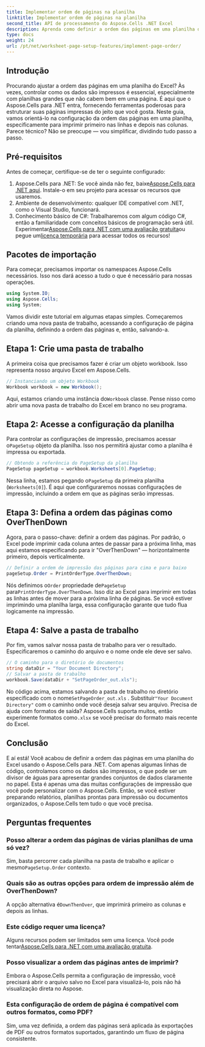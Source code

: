 ```yaml
---
title: Implementar ordem de páginas na planilha
linktitle: Implementar ordem de páginas na planilha
second_title: API de processamento do Aspose.Cells .NET Excel
description: Aprenda como definir a ordem das páginas em uma planilha do Excel usando o Aspose.Cells for .NET em um guia simples, passo a passo. Perfeito para iniciantes e especialistas.
type: docs
weight: 24
url: /pt/net/worksheet-page-setup-features/implement-page-order/
---
```

## Introdução
Procurando ajustar a ordem das páginas em uma planilha do Excel? Às vezes, controlar como os dados são impressos é essencial, especialmente com planilhas grandes que não cabem bem em uma página. É aqui que o Aspose.Cells para .NET entra, fornecendo ferramentas poderosas para estruturar suas páginas impressas do jeito que você gosta. Neste guia, vamos orientá-lo na configuração da ordem das páginas em uma planilha, especificamente para imprimir primeiro nas linhas e depois nas colunas. Parece técnico? Não se preocupe — vou simplificar, dividindo tudo passo a passo.
## Pré-requisitos
Antes de começar, certifique-se de ter o seguinte configurado:
1.  Aspose.Cells para .NET: Se você ainda não fez, baixe[Aspose.Cells para .NET aqui](https://releases.aspose.com/cells/net/). Instale-o em seu projeto para acessar os recursos que usaremos.
2. Ambiente de desenvolvimento: qualquer IDE compatível com .NET, como o Visual Studio, funcionará.
3. Conhecimento básico de C#: Trabalharemos com algum código C#, então a familiaridade com conceitos básicos de programação será útil.
Experimentar[Aspose.Cells para .NET com uma avaliação gratuita](https://releases.aspose.com/)ou pegue um[licença temporária](https://purchase.aspose.com/temporary-license/) para acessar todos os recursos!
## Pacotes de importação
Para começar, precisamos importar os namespaces Aspose.Cells necessários. Isso nos dará acesso a tudo o que é necessário para nossas operações.
```csharp
using System.IO;
using Aspose.Cells;
using System;
```
Vamos dividir este tutorial em algumas etapas simples. Começaremos criando uma nova pasta de trabalho, acessando a configuração de página da planilha, definindo a ordem das páginas e, então, salvando-a. 
## Etapa 1: Crie uma pasta de trabalho
A primeira coisa que precisamos fazer é criar um objeto workbook. Isso representa nosso arquivo Excel em Aspose.Cells.
```csharp
// Instanciando um objeto Workbook
Workbook workbook = new Workbook();
```
 Aqui, estamos criando uma instância do`Workbook` classe. Pense nisso como abrir uma nova pasta de trabalho do Excel em branco no seu programa.
## Etapa 2: Acesse a configuração da planilha
 Para controlar as configurações de impressão, precisamos acessar o`PageSetup` objeto da planilha. Isso nos permitirá ajustar como a planilha é impressa ou exportada.
```csharp
// Obtendo a referência do PageSetup da planilha
PageSetup pageSetup = workbook.Worksheets[0].PageSetup;
```
 Nessa linha, estamos pegando o`PageSetup` da primeira planilha (`Worksheets[0]`). É aqui que configuraremos nossas configurações de impressão, incluindo a ordem em que as páginas serão impressas.
## Etapa 3: Defina a ordem das páginas como OverThenDown
Agora, para o passo-chave: definir a ordem das páginas. Por padrão, o Excel pode imprimir cada coluna antes de passar para a próxima linha, mas aqui estamos especificando para ir "OverThenDown" — horizontalmente primeiro, depois verticalmente.
```csharp
// Definir a ordem de impressão das páginas para cima e para baixo
pageSetup.Order = PrintOrderType.OverThenDown;
```
 Nós definimos o`Order` propriedade de`PageSetup` para`PrintOrderType.OverThenDown`. Isso diz ao Excel para imprimir em todas as linhas antes de mover para a próxima linha de páginas. Se você estiver imprimindo uma planilha larga, essa configuração garante que tudo flua logicamente na impressão.
## Etapa 4: Salve a pasta de trabalho
Por fim, vamos salvar nossa pasta de trabalho para ver o resultado. Especificaremos o caminho do arquivo e o nome onde ele deve ser salvo.
```csharp
// O caminho para o diretório de documentos
string dataDir = "Your Document Directory";
// Salvar a pasta de trabalho
workbook.Save(dataDir + "SetPageOrder_out.xls");
```
 No código acima, estamos salvando a pasta de trabalho no diretório especificado com o nome`SetPageOrder_out.xls` . Substituir`"Your Document Directory"` com o caminho onde você deseja salvar seu arquivo.
Precisa de ajuda com formatos de saída? Aspose.Cells suporta muitos, então experimente formatos como`.xlsx` se você precisar do formato mais recente do Excel.
## Conclusão
E aí está! Você acabou de definir a ordem das páginas em uma planilha do Excel usando o Aspose.Cells para .NET. Com apenas algumas linhas de código, controlamos como os dados são impressos, o que pode ser um divisor de águas para apresentar grandes conjuntos de dados claramente no papel. Esta é apenas uma das muitas configurações de impressão que você pode personalizar com o Aspose.Cells. Então, se você estiver preparando relatórios, planilhas prontas para impressão ou documentos organizados, o Aspose.Cells tem tudo o que você precisa.
## Perguntas frequentes
### Posso alterar a ordem das páginas de várias planilhas de uma só vez?
 Sim, basta percorrer cada planilha na pasta de trabalho e aplicar o mesmo`PageSetup.Order` contexto.
### Quais são as outras opções para ordem de impressão além de OverThenDown?
 A opção alternativa é`DownThenOver`, que imprimirá primeiro as colunas e depois as linhas.
### Este código requer uma licença?
Alguns recursos podem ser limitados sem uma licença. Você pode tentar[Aspose.Cells para .NET com uma avaliação gratuita](https://releases.aspose.com/).
### Posso visualizar a ordem das páginas antes de imprimir?
Embora o Aspose.Cells permita a configuração de impressão, você precisará abrir o arquivo salvo no Excel para visualizá-lo, pois não há visualização direta no Aspose.
### Esta configuração de ordem de página é compatível com outros formatos, como PDF?
Sim, uma vez definida, a ordem das páginas será aplicada às exportações de PDF ou outros formatos suportados, garantindo um fluxo de página consistente.
